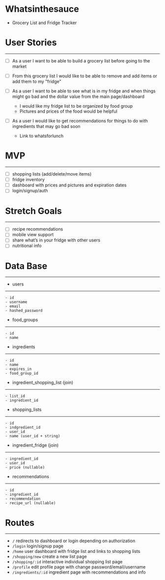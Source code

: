 # Whatsinthesauce

 - Grocery List and Fridge Tracker


# User Stories
----------------

- [ ] As a user I want to be able to build a grocery list before going to the market

- [ ] From this grocery list I would like to be able to remove and add items or add them to my "fridge"

- [ ] As a user I want to be able to see what is in my fridge and when things might go bad and the dollar value from the main page/dashboard
    - I would like my fridge list to be organized by food group
    - Pictures and prices of the food would be helpful

- [ ] As a user I would like to get recommendations for things to do with ingredients that may go bad soon
    - Link to whatsforlunch



# MVP
------
- [ ] shopping lists (add/delete/move items)
- [ ] fridge inventory 
- [ ] dashboard with prices and pictures and expiration dates
- [ ] login/signup/auth

# Stretch Goals
---------------
- [ ] recipe recommendations
- [ ] mobile view support
- [ ] share what’s in your fridge with other users
- [ ] nutritional info

# Data Base
-------------

- users
---------------------
    - id
    - username
    - email
    - hashed_password

- food_groups
---------------------
    - id
    - name

- ingredients
---------------------
    - id
    - name
    - expires_in
    - food_group_id

- ingredient_shopping_list (join)
-----------------------------------
    - list_id
    - ingredient_id

- shopping_lists
----------------------
    - id
    - indgredient_id
    - user_id
    - name (user_id + string)

- ingredient_fridge (join)
---------------------------
    - ingredient_id
    - user_id
    - price (nullable)

- recommendations
--------------------
    - id
    - ingredient_id
    - recommendation
    - recipe_url (nullable)


# Routes
----------
- `/` redirects to dashboard or login depending on authorization
- `/login` login/signup page
- `/home` user dashboard with fridge list and links to shopping lists
- `/shopping/new` create a new list page
- `/shopping/:id` interactive individual shopping list page
- `/profile` edit profile page with change password/email/username
- `/ingredients/:id` ingredient page with recommendations and info

